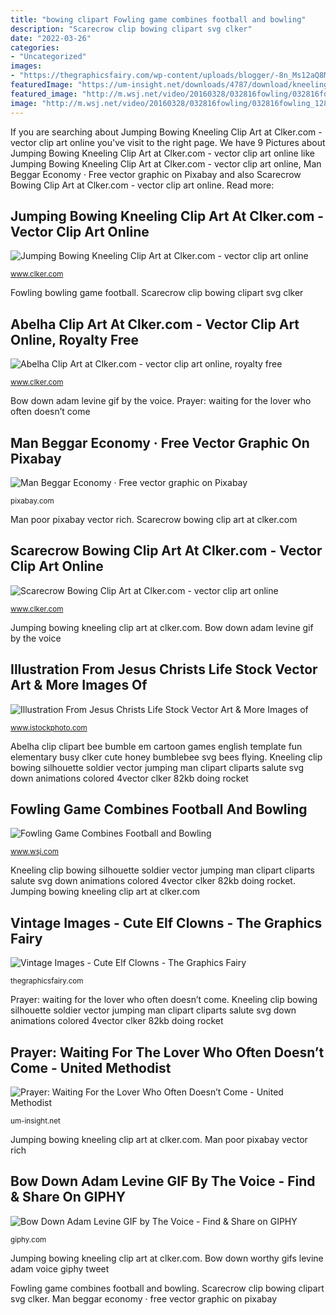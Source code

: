 ```yaml
---
title: "bowing clipart Fowling game combines football and bowling"
description: "Scarecrow clip bowing clipart svg clker"
date: "2022-03-26"
categories:
- "Uncategorized"
images:
- "https://thegraphicsfairy.com/wp-content/uploads/blogger/-8n_Ms12aQ8M/UCZfhk_rAxI/AAAAAAAAT_Y/ChXyRgBtMuI/s1600/clownheadElf-GraphicsFairy.jpg"
featuredImage: "https://um-insight.net/downloads/4787/download/kneeling-man-prayer-clipart.png?cb=cb5ae0ff130d712353ea29bc0250da25&amp;w=1200"
featured_image: "http://m.wsj.net/video/20160328/032816fowling/032816fowling_1280x720.jpg"
image: "http://m.wsj.net/video/20160328/032816fowling/032816fowling_1280x720.jpg"
---
```


If you are searching about Jumping Bowing Kneeling Clip Art at Clker.com - vector clip art online you've visit to the right page. We have 9 Pictures about Jumping Bowing Kneeling Clip Art at Clker.com - vector clip art online like Jumping Bowing Kneeling Clip Art at Clker.com - vector clip art online, Man Beggar Economy · Free vector graphic on Pixabay and also Scarecrow Bowing Clip Art at Clker.com - vector clip art online. Read more:

## Jumping Bowing Kneeling Clip Art At Clker.com - Vector Clip Art Online

![Jumping Bowing Kneeling Clip Art at Clker.com - vector clip art online](http://www.clker.com/cliparts/L/K/3/F/R/m/jumping-bowing-kneeling-hi.png "Fowling game combines football and bowling")

<small>www.clker.com</small>

Fowling bowling game football. Scarecrow clip bowing clipart svg clker

## Abelha Clip Art At Clker.com - Vector Clip Art Online, Royalty Free

![Abelha Clip Art at Clker.com - vector clip art online, royalty free](http://www.clker.com/cliparts/Q/b/0/e/h/k/abelha-hi.png "Fowling bowling game football")

<small>www.clker.com</small>

Bow down adam levine gif by the voice. Prayer: waiting for the lover who often doesn’t come

## Man Beggar Economy · Free Vector Graphic On Pixabay

![Man Beggar Economy · Free vector graphic on Pixabay](https://cdn.pixabay.com/photo/2013/07/13/13/37/man-161218_640.png "Man beggar economy · free vector graphic on pixabay")

<small>pixabay.com</small>

Man poor pixabay vector rich. Scarecrow bowing clip art at clker.com

## Scarecrow Bowing Clip Art At Clker.com - Vector Clip Art Online

![Scarecrow Bowing Clip Art at Clker.com - vector clip art online](https://www.clker.com/cliparts/f/8/9/8/12065579231918714969johnny_automatic_scarecrow_bowing.svg.hi.png "Scarecrow bowing clip art at clker.com")

<small>www.clker.com</small>

Jumping bowing kneeling clip art at clker.com. Bow down adam levine gif by the voice

## Illustration From Jesus Christs Life Stock Vector Art &amp; More Images Of

![Illustration From Jesus Christs Life Stock Vector Art &amp; More Images of](https://media.istockphoto.com/illustrations/illustration-from-jesus-christs-life-illustration-id165690354?s=170667a "Scarecrow bowing clip art at clker.com")

<small>www.istockphoto.com</small>

Abelha clip clipart bee bumble em cartoon games english template fun elementary busy clker cute honey bumblebee svg bees flying. Kneeling clip bowing silhouette soldier vector jumping man clipart cliparts salute svg down animations colored 4vector clker 82kb doing rocket

## Fowling Game Combines Football And Bowling

![Fowling Game Combines Football and Bowling](http://m.wsj.net/video/20160328/032816fowling/032816fowling_1280x720.jpg "Man beggar economy · free vector graphic on pixabay")

<small>www.wsj.com</small>

Kneeling clip bowing silhouette soldier vector jumping man clipart cliparts salute svg down animations colored 4vector clker 82kb doing rocket. Jumping bowing kneeling clip art at clker.com

## Vintage Images - Cute Elf Clowns - The Graphics Fairy

![Vintage Images - Cute Elf Clowns - The Graphics Fairy](https://thegraphicsfairy.com/wp-content/uploads/blogger/-8n_Ms12aQ8M/UCZfhk_rAxI/AAAAAAAAT_Y/ChXyRgBtMuI/s1600/clownheadElf-GraphicsFairy.jpg "Abelha clip art at clker.com")

<small>thegraphicsfairy.com</small>

Prayer: waiting for the lover who often doesn’t come. Kneeling clip bowing silhouette soldier vector jumping man clipart cliparts salute svg down animations colored 4vector clker 82kb doing rocket

## Prayer: Waiting For The Lover Who Often Doesn’t Come - United Methodist

![Prayer: Waiting For the Lover Who Often Doesn’t Come - United Methodist](https://um-insight.net/downloads/4787/download/kneeling-man-prayer-clipart.png?cb=cb5ae0ff130d712353ea29bc0250da25&amp;w=1200 "Bow down worthy gifs levine adam voice giphy tweet")

<small>um-insight.net</small>

Jumping bowing kneeling clip art at clker.com. Man poor pixabay vector rich

## Bow Down Adam Levine GIF By The Voice - Find &amp; Share On GIPHY

![Bow Down Adam Levine GIF by The Voice - Find &amp; Share on GIPHY](https://media.giphy.com/media/8lHqTTwLufYt2/giphy.gif "Prayer: waiting for the lover who often doesn’t come")

<small>giphy.com</small>

Jumping bowing kneeling clip art at clker.com. Bow down worthy gifs levine adam voice giphy tweet

Fowling game combines football and bowling. Scarecrow clip bowing clipart svg clker. Man beggar economy · free vector graphic on pixabay
